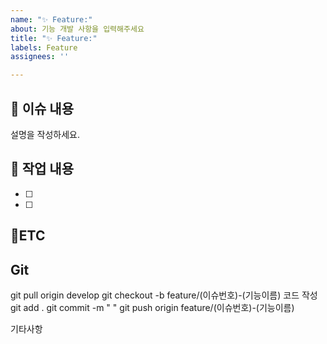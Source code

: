 ```yaml
---
name: "✨ Feature:"
about: 기능 개발 사항을 입력해주세요
title: "✨ Feature:"
labels: Feature
assignees: ''

---
```


## :bookmark_tabs: 이슈 내용

설명을 작성하세요.

## :pencil: 작업 내용

- [ ]
- [ ]

## :round_pushpin:ETC


## Git

git pull origin develop
git checkout -b feature/(이슈번호)-(기능이름)
코드 작성
git add .
git commit -m " "
git push origin feature/(이슈번호)-(기능이름)

기타사항
